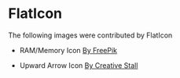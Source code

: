 
# FlatIcon

The following images were contributed by FlatIcon

- RAM/Memory Icon [By FreePik](https://www.flaticon.com/free-icon/ram_543238)

- Upward Arrow Icon [By Creative Stall](https://www.flaticon.com/free-icon/upward-arrow_2268153)
